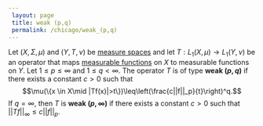```yaml
---
 layout: page
 title: weak (p,q)
 permalink: /chicago/weak_(p,q)
---
```

Let $(X,\Sigma,\mu)$ and $(Y,T,\nu)$  be [measure spaces](https://defsmath.github.io/DefsMath/measure_space) and let $T: L_1(X,\mu) \to L_1(Y,\nu)$ be an operator that maps [measurable functions](https://defsmath.github.io/DefsMath/measurable_function) on $X$ to measurable functions on $Y$. Let $1\leq p\leq \infty$ and $1\leq q < \infty$. The operator $T$ is of type **weak $(p,q)$** if there exists a constant $c > 0$ such that $$\mu(\{x \in X\mid |Tf(x)|>t\})\leq\left(\frac{c||f||_p}{t}\right)^q.$$ 
If $q = \infty$, then $T$ is **weak $(p,\infty)$** if there exists a constant $c > 0$ such that $||Tf||_\infty \leq c||f||_p$.

